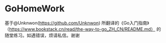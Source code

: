 # GoHomeWork
基于@Unknwon(https://github.com/Unknwon) 所翻译的《Go入门指南》（https://www.bookstack.cn/read/the-way-to-go_ZH_CN/README.md） 的随堂练习。如遇错误，烦请私信。谢谢

